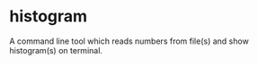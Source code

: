 histogram
=========

A command line tool which reads numbers from file(s) and show histogram(s) on terminal.

